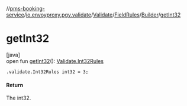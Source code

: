 //[pms-booking-service](../../../../../index.md)/[io.envoyproxy.pgv.validate](../../../index.md)/[Validate](../../index.md)/[FieldRules](../index.md)/[Builder](index.md)/[getInt32](get-int32.md)

# getInt32

[java]\
open fun [getInt32](get-int32.md)(): [Validate.Int32Rules](../../-int32-rules/index.md)

`.validate.Int32Rules int32 = 3;`

#### Return

The int32.